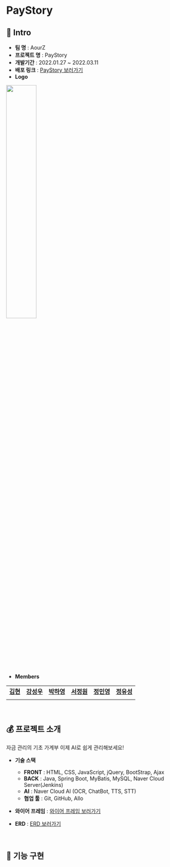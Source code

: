 # PayStory

## 🎩 Intro
- **팀 명** : AourZ
- **프로젝트 명** : PayStory
- **개발기간** : 2022.01.27 ~ 2022.03.11
- **배포 링크** : [PayStory 보러가기](http://49.50.174.115:8080/)
- **Logo**
<img src = "https://user-images.githubusercontent.com/76716519/159049878-0ab33163-9c68-4c51-9da7-7142f5f3e24a.png" width="40%">

- **Members**
<table>
  <tr>
    <td align="center"><a href="https://githib.com/Hyeon-2"><b>김현</b></a></td>
    <td align="center"><a href="https://githib.com/john9256"><b>강성우</b></a></td>
    <td align="center"><a href="https://githib.com/happai079"><b>박하영</b></a></td>
    <td align="center"><a href="https://githib.com/reactionj"><b>서정원</b></a></td>
    <td align="center"><a href="https://githib.com/Jung-Minyoung"><b>정민영</b></a></td>
    <td align="center"><a href="https://githib.com/YSfallingStar"><b>정유성</b></a></td>
  </tr>
  <tr>
    <td align="center"><b></b></td>
    <td align="center"><b></b></td>
    <td align="center"><b></b></td>
    <td align="center"><b></b></td>
    <td align="center"><b></b></td>
    <td align="center"><b></b></td>
  </tr>
</table>

<br/>

## 💰 프로젝트 소개
자금 관리의 기초 가계부 이제 AI로 쉽게 관리해보세요!
- **기술 스택**
   - **FRONT** : HTML, CSS, JavaScript, jQuery, BootStrap, Ajax
   - **BACK** : Java, Spring Boot, MyBatis, MySQL, Naver Cloud Server(Jenkins)
   - **AI** : Naver Cloud AI (OCR, ChatBot, TTS, STT)
   - **협업 툴** : Git, GitHub, Allo 

- **와이어 프레임** : [와이어 프레임 보러가기](https://allo.io/cb4a54bf436a5400e9d774635433)
- **ERD** : [ERD 보러가기](https://www.erdcloud.com/d/WTjPEK6PSJL5ZCqM2)

<br/>

## 🔨 기능 구현

